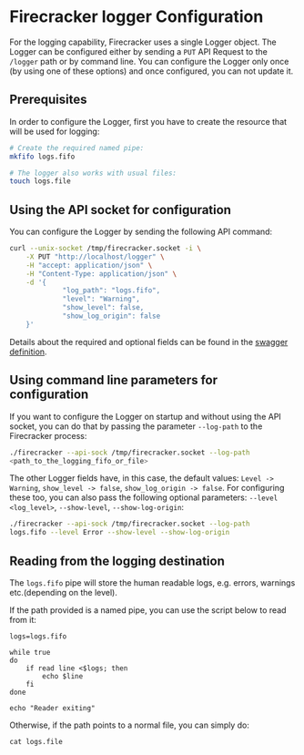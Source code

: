 # Firecracker logger Configuration

For the logging capability, Firecracker uses a single Logger object.
The Logger can be configured either by sending a `PUT` API Request to
the `/logger` path or by command line. You can configure the Logger
only once (by using one of these options) and once configured, you
can not update it.

## Prerequisites

In order to configure the Logger, first you have to create the resource
that will be used for logging:

```bash
# Create the required named pipe:
mkfifo logs.fifo

# The logger also works with usual files:
touch logs.file
```

## Using the API socket for configuration

You can configure the Logger by sending the following API command:

```bash
curl --unix-socket /tmp/firecracker.socket -i \
    -X PUT "http://localhost/logger" \
    -H "accept: application/json" \
    -H "Content-Type: application/json" \
    -d '{
             "log_path": "logs.fifo",
             "level": "Warning",
             "show_level": false,
             "show_log_origin": false
    }'
```

Details about the required and optional fields can be found in the
[swagger definition](../src/api_server/swagger/firecracker.yaml).

## Using command line parameters for configuration

If you want to configure the Logger on startup and without using the
API socket, you can do that by passing the parameter `--log-path` to
the Firecracker process:

```bash
./firecracker --api-sock /tmp/firecracker.socket --log-path
<path_to_the_logging_fifo_or_file>
```

The other Logger fields have, in this case, the default values:
`Level -> Warning`, `show_level -> false`, `show_log_origin -> false`.
For configuring these too, you can also pass the following optional
parameters: `--level <log_level>`, `--show-level`, `--show-log-origin`:

```bash
./firecracker --api-sock /tmp/firecracker.socket --log-path
logs.fifo --level Error --show-level --show-log-origin
```

## Reading from the logging destination

The `logs.fifo` pipe will store the human readable logs, e.g. errors,
warnings etc.(depending on the level).

If the path provided is a named pipe, you can use the script below to
read from it:

```shell
logs=logs.fifo

while true
do
    if read line <$logs; then
        echo $line
    fi
done

echo "Reader exiting"

```

Otherwise, if the path points to a normal file, you can simply do:

```shell script
cat logs.file
```
